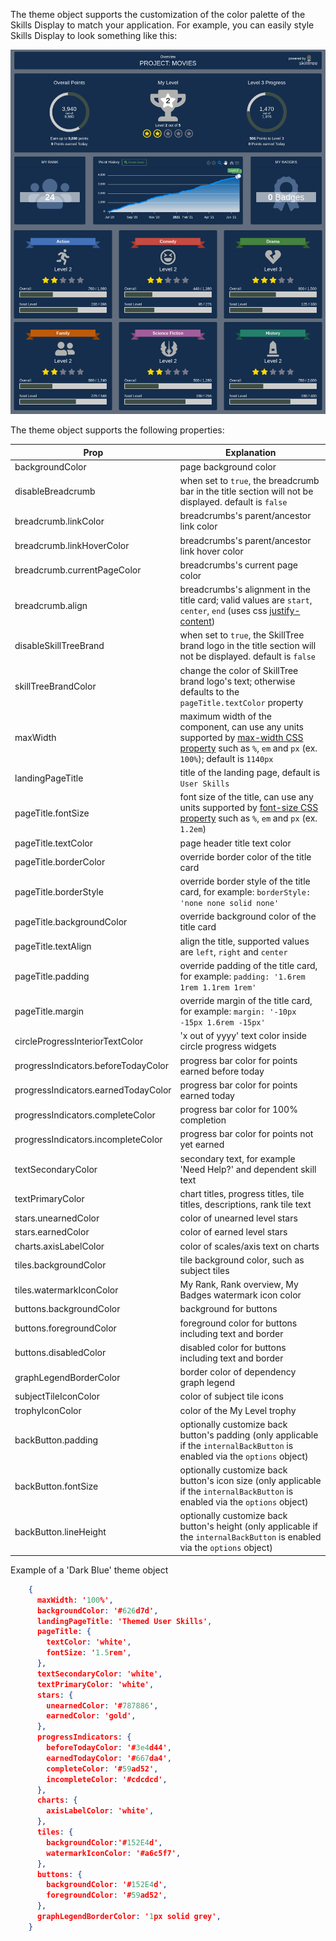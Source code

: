 The theme object supports the customization of the color palette of the Skills Display to match your application. 
For example, you can easily style Skills Display to look something like this: 

![User Skills Image](../../screenshots/progress-and-ranking/client-display-themed-proj.png)

The theme object supports the following properties:

| Prop          | Explanation  |
| ------------- | -----------  |
| backgroundColor | page background color |
| disableBreadcrumb <since project="skills-service" version="1.5.0" :is-block="true"/> | when set to ``true``, the breadcrumb bar in the title section will not be displayed.  default is ``false`` |
| breadcrumb.linkColor <since project="skills-service" version="1.5.0" :is-block="true"/> | breadcrumbs's parent/ancestor link color  |
| breadcrumb.linkHoverColor <since project="skills-service" version="1.5.0" :is-block="true"/> | breadcrumbs's parent/ancestor link hover color  |
| breadcrumb.currentPageColor <since project="skills-service" version="1.5.0" :is-block="true"/> | breadcrumbs's current page color  |
| breadcrumb.align <since project="skills-service" version="1.6.0" :is-block="true"/> | breadcrumbs's alignment in the title card; valid values are ``start``, ``center``, ``end`` (uses css [justify-content](https://developer.mozilla.org/en-US/docs/Web/CSS/justify-content)) |
| disableSkillTreeBrand <since project="skills-service" version="1.5.0" :is-block="true"/> | when set to ``true``, the SkillTree brand logo in the title section will not be displayed.  default is ``false`` |
| skillTreeBrandColor <since project="skills-service" version="1.6.0" :is-block="true"/> | change the color of SkillTree brand logo's text; otherwise defaults to the ``pageTitle.textColor`` property |  
| maxWidth  | maximum width of the component, can use any units supported by [max-width CSS property](https://developer.mozilla.org/en-US/docs/Web/CSS/max-width) such as ``%``, ``em`` and ``px`` (ex. ``100%``); default is ``1140px``  |
| landingPageTitle  | title of the landing page, default is ``User Skills`` |
| pageTitle.fontSize <since project="skills-service" version="1.6.0" :is-block="true"/> | font size of the title, can use any units supported by [font-size CSS property](https://developer.mozilla.org/en-US/docs/Web/CSS/font-size) such as ``%``, ``em`` and ``px`` (ex. ``1.2em``) |
| pageTitle.textColor <since project="skills-service" version="1.6.0" :is-block="true"/> | page header title text color |
| pageTitle.borderColor <since project="skills-service" version="1.6.0" :is-block="true"/> | override border color of the title card |
| pageTitle.borderStyle <since project="skills-service" version="1.6.0" :is-block="true"/> | override border style of the title card, for example: ``borderStyle: 'none none solid none'`` |
| pageTitle.backgroundColor <since project="skills-service" version="1.6.0" :is-block="true"/> | override background color of the title card |
| pageTitle.textAlign <since project="skills-service" version="1.6.0" :is-block="true"/> | align the title, supported values are ``left``, ``right`` and ``center`` |
| pageTitle.padding <since project="skills-service" version="1.6.0" :is-block="true"/> | override padding of the title card, for example: ``padding: '1.6rem 1rem 1.1rem 1rem'`` |  
| pageTitle.margin <since project="skills-service" version="1.6.0" :is-block="true"/> | override margin of the title card, for example: ``margin: '-10px -15px 1.6rem -15px'`` |    
| circleProgressInteriorTextColor | 'x out of yyyy' text color inside circle progress widgets |
| progressIndicators.beforeTodayColor | progress bar color for points earned before today | 
| progressIndicators.earnedTodayColor | progress bar color for points earned today | 
| progressIndicators.completeColor | progress bar color for 100% completion | 
| progressIndicators.incompleteColor | progress bar color for points not yet earned  | 
| textSecondaryColor | secondary text, for example 'Need Help?' and dependent skill text | 
| textPrimaryColor | chart titles, progress titles, tile titles, descriptions, rank tile text | 
| stars.unearnedColor | color of unearned level stars | 
| stars.earnedColor | color of earned level stars | 
| charts.axisLabelColor | color of scales/axis text on charts | 
| tiles.backgroundColor | tile background color, such as subject tiles | 
| tiles.watermarkIconColor | My Rank, Rank overview, My Badges watermark icon color | 
| buttons.backgroundColor  | background for buttons | 
| buttons.foregroundColor  | foreground color for buttons including text and border |
| buttons.disabledColor  | disabled color for buttons including text and border |
| graphLegendBorderColor | border color of dependency graph legend | 
| subjectTileIconColor | color of subject tile icons |
| trophyIconColor | color of the My Level trophy |
| backButton.padding  | optionally customize back button's padding (only applicable if the ``internalBackButton`` is enabled via the ``options`` object) |
| backButton.fontSize  | optionally customize back button's icon size (only applicable if the ``internalBackButton`` is enabled via the ``options`` object) |
| backButton.lineHeight  | optionally customize back button's height (only applicable if the ``internalBackButton`` is enabled via the ``options`` object) | 

Example of a 'Dark Blue' theme object

``` json
    {
      maxWidth: '100%',
      backgroundColor: '#626d7d',
      landingPageTitle: 'Themed User Skills',
      pageTitle: {
        textColor: 'white',
        fontSize: '1.5rem',
      },
      textSecondaryColor: 'white',
      textPrimaryColor: 'white',
      stars: {
        unearnedColor: '#787886',
        earnedColor: 'gold',
      },
      progressIndicators: {
        beforeTodayColor: '#3e4d44',
        earnedTodayColor: '#667da4',
        completeColor: '#59ad52',
        incompleteColor: '#cdcdcd',
      },
      charts: {
        axisLabelColor: 'white',
      },
      tiles: {
        backgroundColor:'#152E4d',
        watermarkIconColor: '#a6c5f7',
      },
      buttons: {
        backgroundColor: '#152E4d',
        foregroundColor: '#59ad52',
      },
      graphLegendBorderColor: '1px solid grey',
    }
``` 
